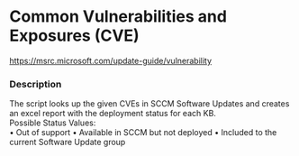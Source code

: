 # Common Vulnerabilities and Exposures (CVE)
https://msrc.microsoft.com/update-guide/vulnerability

### Description
The script looks up the given CVEs in SCCM Software Updates and creates an excel report with the deployment status for each KB.  
Possible Status Values:  
• Out of support 
• Available in SCCM but not deployed
• Included to the current Software Update group 
